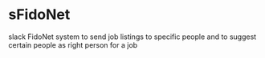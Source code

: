 # sFidoNet
slack FidoNet system to send job listings to specific people and to suggest certain people as right person for a job
